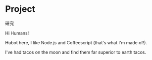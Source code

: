 # Project

研究

Hi Humans!

Hubot here, I like Node.js and Coffeescript (that's what I'm made of!).

I've had tacos on the moon and find them far superior to earth tacos.
